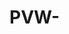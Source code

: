 # PVW-<XXXX> <TITLE>

<Rationale and/or important implementation decisions>

## Review checklist

As a developer I declare that:

- [ ] This MR is implemented according to the specifications as described in: (PVW-{XXXX} | CAP-{XXXX})
    - [ ] Approved by reviewer
        - verification date: {DD-MM-YYYY}
- [ ] This MR implements all tests as specified in: (PVW-{XXXX} | CAP-{XXXX})
    - [ ] Approved by reviewer
- [ ] The specifications are updated according to any potential insights that came to light during development
    - [ ] Approved by reviewer
- [ ] All relevant documentation impacted by the changes in this MR is updated correctly
    - [ ] Approved by reviewer
- [ ] This MR does not contain commits with code or commit messages that contain any of the following
    - Personal information
    - Copyrighted files or data
    - Secrets or internal identifiers such as hostnames, project IDs, etc
    - Sensitive internal details that are not yet ready for publication
    - Other unexpected, strange or inappropriate things
    - [ ] Approved by reviewer
- [ ] Relevant input for the Release Notes is documented in the "Additional information" field of Jira ticket PVW-{XXXX}, think of:
    - API changes
    - Configuration changes
    - Upgrade instructions
    - [ ] Approved by reviewer
